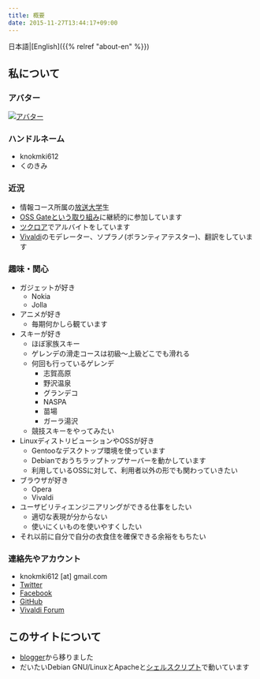```yaml
---
title: 概要
date: 2015-11-27T13:44:17+09:00
---
```


日本語|[English]({{% relref "about-en" %}})

## 私について

### アバター

[![アバター](https://secure.gravatar.com/avatar/6b2fd17bf8572ea5d60c0916db36627c)](https://ja.gravatar.com/knokmki612)

### ハンドルネーム

- knokmki612
- くのきみ

### 近況

- 情報コース所属の[放送大学](http://www.ouj.ac.jp)生
- [OSS Gateという取り組み](https://oss-gate.github.io/about/)に継続的に参加しています
- [ツクロア](https://tuqulore.com)でアルバイトをしています
- [Vivaldi](https://vivaldi.com)のモデレーター、ソプラノ(ボランティアテスター)、翻訳をしています

### 趣味・関心

- ガジェットが好き
    - Nokia
    - Jolla
- アニメが好き
    - 毎期何かしら観ています
- スキーが好き
    - ほぼ家族スキー
    - ゲレンデの滑走コースは初級〜上級どこでも滑れる
    - 何回も行っているゲレンデ
        - 志賀高原
        - 野沢温泉
        - グランデコ
        - NASPA
        - 苗場
        - ガーラ湯沢
    - 競技スキーをやってみたい
- LinuxディストリビューションやOSSが好き
    - Gentooなデスクトップ環境を使っています
    - Debianでおうちラップトップサーバーを動かしています
    - 利用しているOSSに対して、利用者以外の形でも関わっていきたい
- ブラウザが好き
    - Opera
    - Vivaldi
- ユーザビリティエンジニアリングができる仕事をしたい
    - 適切な表現が分からない
    - 使いにくいものを使いやすくしたい
- それ以前に自分で自分の衣食住を確保できる余裕をもちたい

### 連絡先やアカウント

- knokmki612 \[at\] gmail.com
- [Twitter](https://twitter.com/knokmki612)
- [Facebook](https://www.facebook.com/kimiaki.kuno)
- [GitHub](https://github.com/knokmki612)
- [Vivaldi Forum](https://forum.vivaldi.net/user/knokmki612)

## このサイトについて

- [blogger](http://knockcrab.blogspot.jp/)から移りました
- だいたいDebian
  GNU/LinuxとApacheと[シェルスクリプト](https://github.com/knokmki612/sitesh)で動いています

